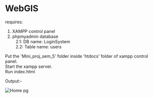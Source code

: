 # WebGIS
requires:   
1. XAMPP control panel  
2. phpmyadmin database   
&ensp; 2.1: DB name: LoginSystem   
&ensp; 2.2: Table name: users
  
Put the 'Mini_proj_sem_5' folder inside 'htdocs' folder of xampp control panel.  
Start the xampp server.  
Run index.html  
  
  
Output:-
  
  
  ![Home pg](https://user-images.githubusercontent.com/78201104/208611310-93f5523b-e605-4362-a639-47e8dccef655.PNG)

